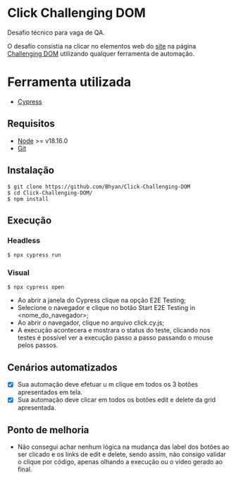 # Click Challenging DOM

Desafio técnico para vaga de QA.

O desafio consistia na clicar no elementos web do [site](https://the-internet.herokuapp.com/) na página [Challenging DOM](https://the-internet.herokuapp.com/challenging_dom) utilizando qualquer ferramenta de automação.

# Ferramenta utilizada
- [Cypress](https://www.cypress.io/)

## Requisitos
- [Node](https://nodejs.org) >= v18.16.0
- [Git](https://git-scm.com/)

## Instalação
```
$ git clone https://github.com/Bhyan/Click-Challenging-DOM
$ cd Click-Challenging-DOM/
$ npm install
```

## Execução

### Headless
```
$ npx cypress run
```

### Visual
```
$ npx cypress open
```
- Ao abrir a janela do Cypress clique na opção E2E Testing;
- Selecione o navegador e clique no botão Start E2E Testing in <nome_do_navegador>;
- Ao abrir o navegador, clique no arquivo click.cy.js;
- A execução acontecera e mostrara o status do teste, clicando nos testes é possível ver a execução passo a passo passando o mouse pelos passos.

## Cenários automatizados
- [x] Sua automação deve efetuar u m clique em todos os 3 botões apresentados em tela.
- [x] Sua automação deve clicar em todos os botões edit e delete da grid apresentada.

## Ponto de melhoria
- Não consegui achar nenhum lógica na mudança das label dos botões ao ser clicado e os links de edit e delete, sendo assim, não consigo validar o clique por código, apenas olhando a execução ou o vídeo gerado ao final.
